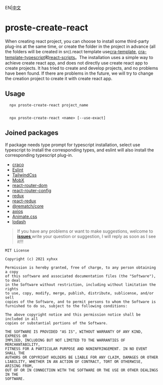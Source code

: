 EN|<a href="https://github.com/xyhxx/proste-create-react/blob/main/doc/zh.md">中文</a>


# proste-create-react

When creating react project, you can choose to install some third-party plug-ins at the same time, or create the folder in the project in advance (all the folders will be created in src).react template use<a href="https://github.com/facebook/create-react-app/tree/master/packages/cra-template">cra-template</a>, <a href="https://github.com/facebook/create-react-app/tree/master/packages/cra-template-typescript">cra-template-typescript</a>和<a href="https://github.com/facebook/create-react-app/tree/master/packages/react-scripts">react-scripts</a>。The installation uses a simple way to achieve create react app, and does not directly use create react app to create projects. It has tried to create and develop projects, and no problems have been found. If there are problems in the future, we will try to change the creation project to create it with create react app.


##  Usage

```
  npx proste-create-react project_name


  npx proste-create-react <name> [--use-exact]
```

##  Joined packages

If package needs type prompt for typescript installation, select use typescript to install the corresponding types, and eslint will also install the corresponding typescript plug-in.


+ <a href="https://github.com/gsoft-inc/craco">craco</a>
+ <a href="https://github.com/eslint/eslint">Eslint</a>
+ <a href="https://github.com/tailwindlabs/tailwindcss">TailwindCss</a>
+ <a href="https://github.com/mobxjs/mobx">MobX</a>
+ <a href="https://github.com/ReactTraining/react-router#readme">react-router-dom</a>
+ <a href="https://github.com/ReactTraining/react-router/tree/master/packages/react-router-config">react-router-config</a>
+ <a href="https://github.com/reduxjs/redux">redux</a>
+ <a href="https://github.com/reduxjs/react-redux">react-redux</a>
+ <a href="https://github.com/rematch/rematch">@rematch/core</a>
+ <a href="https://github.com/axios/axios">axios</a>
+ <a href="https://github.com/animate-css/animate.css">Animate.css</a>
+ <a href="https://github.com/lodash/lodash">lodash</a>

> If you have any problems or want to make suggestions, welcome to<b><a href="https://github.com/xyhxx/proste-create-react/issues">  issues  </a></b>write your question or suggestion, I will reply as soon as I see it!!!
```
MIT License

Copyright (c) 2021 xyhxx

Permission is hereby granted, free of charge, to any person obtaining a copy
of this software and associated documentation files (the "Software"), to deal
in the Software without restriction, including without limitation the rights
to use, copy, modify, merge, publish, distribute, sublicense, and/or sell
copies of the Software, and to permit persons to whom the Software is
furnished to do so, subject to the following conditions:

The above copyright notice and this permission notice shall be included in all
copies or substantial portions of the Software.

THE SOFTWARE IS PROVIDED "AS IS", WITHOUT WARRANTY OF ANY KIND, EXPRESS OR
IMPLIED, INCLUDING BUT NOT LIMITED TO THE WARRANTIES OF MERCHANTABILITY,
FITNESS FOR A PARTICULAR PURPOSE AND NONINFRINGEMENT. IN NO EVENT SHALL THE
AUTHORS OR COPYRIGHT HOLDERS BE LIABLE FOR ANY CLAIM, DAMAGES OR OTHER
LIABILITY, WHETHER IN AN ACTION OF CONTRACT, TORT OR OTHERWISE, ARISING FROM,
OUT OF OR IN CONNECTION WITH THE SOFTWARE OR THE USE OR OTHER DEALINGS IN THE
SOFTWARE.

```